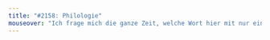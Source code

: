 ```yaml
---
title: "#2158: Philologie"
mouseover: "Ich frage mich die ganze Zeit, welche Wort hier mit nur einem Buchstaben gebildet wurde."
---
```


